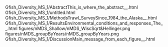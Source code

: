 Gfish_Diversity_MS_1/AbstractThis_is_where_the_abstract__.html
Gfish_Diversity_MS_1/untitled.html
Gfish_Diversity_MS_1/MethodsTrawl_SurveySince_1984_the_Alaska__.html
Gfish_Diversity_MS_1/ResultsEnvironmental_conditions_and_responses_The__.html
figures/nMDS_Shallow/nMDS_WiscSqrt&Hellinger.png
figures/nMDS_groupByYears/nMDS_groupByYears.png
Gfish_Diversity_MS_1/DiscussionMain_message_from_each_figure__.html